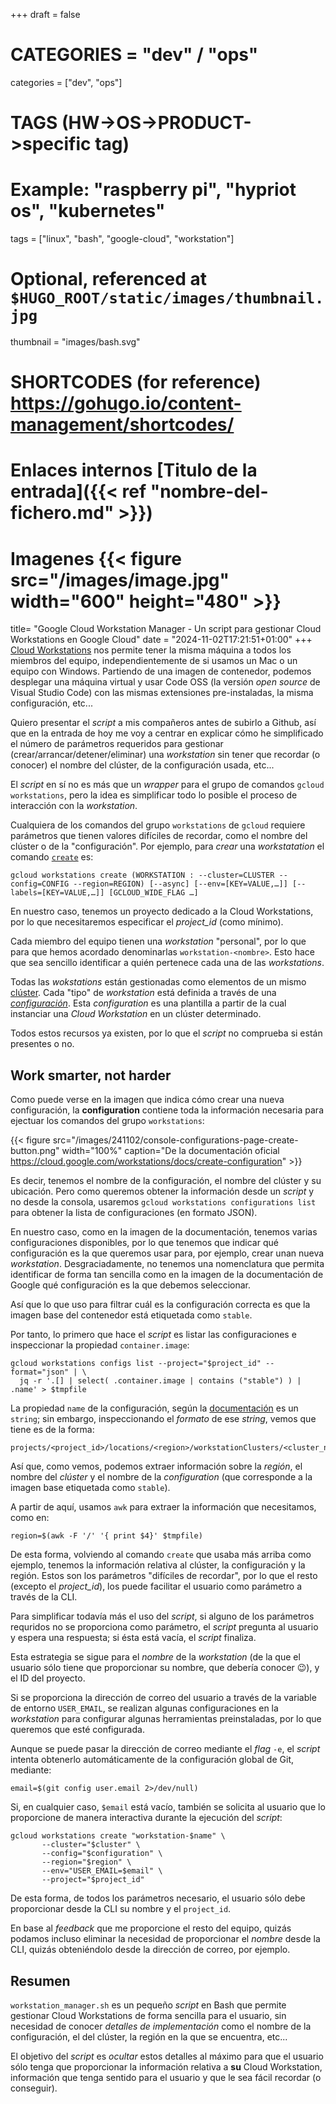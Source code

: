 +++
draft = false

# CATEGORIES = "dev" / "ops"
categories = ["dev", "ops"]
# TAGS (HW->OS->PRODUCT->specific tag)
# Example: "raspberry pi", "hypriot os", "kubernetes"

tags = ["linux", "bash", "google-cloud", "workstation"]

# Optional, referenced at `$HUGO_ROOT/static/images/thumbnail.jpg`
thumbnail = "images/bash.svg"

# SHORTCODES (for reference) https://gohugo.io/content-management/shortcodes/
# Enlaces internos  [Titulo de la entrada]({{< ref "nombre-del-fichero.md" >}})
# Imagenes          {{< figure src="/images/image.jpg" width="600" height="480" >}}

title=  "Google Cloud Workstation Manager - Un script para gestionar Cloud Workstations en Google Cloud"
date = "2024-11-02T17:21:51+01:00"
+++
[Cloud Workstations](https://cloud.google.com/workstations) nos permite tener la misma máquina a todos los miembros del equipo, independientemente de si usamos un Mac o un equipo con Windows.
Partiendo de una imagen de contenedor, podemos desplegar una máquina virtual y usar Code OSS (la versión *open source* de Visual Studio Code) con las mismas extensiones pre-instaladas, la misma configuración, etc...

Quiero presentar el *script* a mis compañeros antes de subirlo a Github, así que en la entrada de hoy me voy a centrar en explicar cómo he simplificado el número de parámetros requeridos para gestionar (crear/arrancar/detener/eliminar) una *workstation* sin tener que recordar (o conocer) el nombre del clúster, de la configuración usada, etc...
<!--more-->
El *script* en sí no es más que un *wrapper* para el grupo de comandos `gcloud workstations`, pero la idea es simplificar todo lo posible el proceso de interacción con la *workstation*.

Cualquiera de los comandos del grupo `workstations` de `gcloud` requiere parámetros que tienen valores difíciles de recordar, como el nombre del clúster o de la "configuración".
Por ejemplo, para *crear* una *workstatation* el comando [`create`](https://cloud.google.com/sdk/gcloud/reference/workstations/create) es:

```console
gcloud workstations create (WORKSTATION : --cluster=CLUSTER --config=CONFIG --region=REGION) [--async] [--env=[KEY=VALUE,…]] [--labels=[KEY=VALUE,…]] [GCLOUD_WIDE_FLAG …]
```

En nuestro caso, tenemos un proyecto dedicado a la Cloud Workstations, por lo que necesitaremos especificar el *project_id* (como mínimo).

Cada miembro del equipo tienen una *workstation* "personal", por lo que para que hemos acordado denominarlas `workstation-<nombre>`.
Esto hace que sea sencillo identificar a quién pertenece cada una de las *workstations*.

Todas las *wokstations* están gestionadas como elementos de un mismo [clúster](https://cloud.google.com/workstations/docs/quickstart-set-up-workstations-console#create_a_workstation_cluster).
Cada "tipo" de *workstation* está definida a través de una [*configuración*](https://cloud.google.com/workstations/docs/create-configuration).
Esta *configuration* es una plantilla a partir de la cual instanciar una *Cloud Workstation* en un clúster determinado.

Todos estos recursos ya existen, por lo que el *script* no comprueba si están presentes o no.

## Work smarter, not harder

Como puede verse en la imagen que indica cómo crear una nueva configuración, la **configuration** contiene toda la información necesaria para ejectuar los comandos del grupo `workstations`:

{{< figure src="/images/241102/console-configurations-page-create-button.png" width="100%" caption="De la documentación oficial <https://cloud.google.com/workstations/docs/create-configuration>" >}}

Es decir, tenemos el nombre de la configuración, el nombre del clúster y su ubicación.
Pero como queremos obtener la información desde un *script* y no desde la consola, usaremos `gcloud workstations configurations list` para obtener la lista de configuraciones (en formato JSON).

En nuestro caso, como en la imagen de la documentación, tenemos varias configuraciones disponibles, por lo que tenemos que indicar qué configuración es la que queremos usar para, por ejemplo, crear unan nueva *workstation*. Desgraciadamente, no tenemos una nomenclatura que permita identificar de forma tan sencilla como en la imagen de la documentación de Google qué configuración es la que debemos seleccionar.

Así que lo que uso para filtrar cuál es la configuración correcta es que la imagen base del contenedor está etiquetada como `stable`.

Por tanto, lo primero que hace el *script* es listar las configuraciones e inspeccionar la propiedad `container.image`:

```console
gcloud workstations configs list --project="$project_id" --format="json" | \
  jq -r '.[] | select( .container.image | contains ("stable") ) | .name' > $tmpfile
```

La propiedad `name` de la configuración, según la [documentación](https://cloud.google.com/workstations/docs/customize-development-environment#resource:-workstationconfig) es un `string`; sin embargo, inspeccionando el *formato* de ese *string*, vemos que tiene es de la forma:

```console
projects/<project_id>/locations/<region>/workstationClusters/<cluster_name>/workstationConfigs/<config_name>
```

Así que, como vemos, podemos extraer información sobre la *región*, el nombre del *clúster* y el nombre de la *configuration* (que corresponde a la imagen base etiquetada como `stable`).

A partir de aquí, usamos `awk` para extraer la información que necesitamos, como en:

```console
region=$(awk -F '/' '{ print $4}' $tmpfile)
```

De esta forma, volviendo al comando `create` que usaba más arriba como ejemplo, tenemos la información relativa al clúster, la configuración y la región.
Estos son los parámetros "difíciles de recordar", por lo que el resto (excepto el *project_id*), los puede facilitar el usuario como parámetro a través de la CLI.

Para simplificar todavía más el uso del *script*, si alguno de los parámetros requridos no se proporciona como parámetro, el *script* pregunta al usuario y espera una respuesta; si ésta está vacía, el *script* finaliza.

Esta estrategia se sigue para el *nombre* de la *workstation* (de la que el usuario sólo tiene que proporcionar su nombre, que debería conocer 😉), y el ID del proyecto.

Si se proporciona la dirección de correo del usuario a través de la variable de entorno `USER_EMAIL`, se realizan algunas configuraciones en la *workstation* para configurar algunas herramientas preinstaladas, por lo que queremos que esté configurada.

Aunque se puede pasar la dirección de correo mediante el *flag* `-e`, el *script* intenta obtenerlo automáticamente de la configuración global de Git, mediante:

```console
email=$(git config user.email 2>/dev/null)
```

Si, en cualquier caso, `$email` está vacío, también se solicita al usuario que lo proporcione de manera interactiva durante la ejecución del *script*:

```console
gcloud workstations create "workstation-$name" \
       --cluster="$cluster" \
       --config="$configuration" \
       --region="$region" \
       --env="USER_EMAIL=$email" \
       --project="$project_id"
```

De esta forma, de todos los parámetros necesario, el usuario sólo debe proporcionar desde la CLI su nombre y el `project_id`.

En base al *feedback* que me proporcione el resto del equipo, quizás podamos incluso eliminar la necesidad de proporcionar el *nombre* desde la CLI, quizás obteniéndolo desde la dirección de correo, por ejemplo.

## Resumen

`workstation_manager.sh` es un pequeño *script* en Bash que permite gestionar Cloud Workstations de forma sencilla para el usuario, sin necesidad de conocer *detalles de implementación* como el nombre de la configuración, el del clúster, la región en la que se encuentra, etc...

El objetivo del *script* es *ocultar* estos detalles al máximo para que el usuario sólo tenga que proporcionar la información relativa a **su** Cloud Workstation, información que tenga sentido para el usuario y que le sea fácil recordar (o conseguir).
